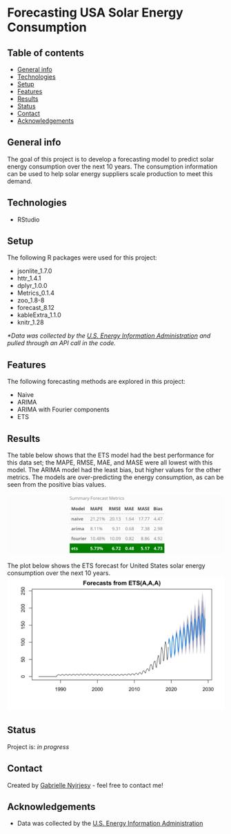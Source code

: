 # Forecasting USA Solar Energy Consumption


## Table of contents
* [General info](#general-info)
* [Technologies](#technologies)
* [Setup](#setup)
* [Features](#features)
* [Results](#results)
* [Status](#status)
* [Contact](#contact)
* [Acknowledgements](#acknowledgements)

## General info
The goal of this project is to develop a forecasting model to predict solar energy consumption over the next 10 years. The consumption information can be used to help solar energy suppliers scale production to meet this demand.

## Technologies
* RStudio

## Setup
The following R packages were used for this project:

* jsonlite_1.7.0
* httr_1.4.1  
* dplyr_1.0.0
* Metrics_0.1.4
* zoo_1.8-8
* forecast_8.12
* kableExtra_1.1.0
* knitr_1.28

_*Data was collected by the [U.S. Energy Information Administration](https://www.eia.gov/opendata/qb.php?category=711302&sdid=TOTAL.SOTCBUS.A) and pulled through an API call in the code._

## Features
The following forecasting methods are explored in this project:
 
* Naive
* ARIMA
* ARIMA with Fourier components
* ETS

## Results
The table below shows that the ETS model had the best performance for this data set; the MAPE, RMSE, MAE, and MASE were all lowest with this model. The ARIMA model had the least bias, but higher values for the other metrics. The models are over-predicting the energy consumption, as can be seen from the positive bias values. 

![Forecast_Summary](Forecast_Summary_Stats.png)

The plot below shows the ETS forecast for United States solar energy consumption over the next 10 years.
![Forecast_Plot](Forecast_Plot.png)
## Status
Project is: _in progress_

## Contact
Created by [Gabrielle Nyirjesy](https://www.linkedin.com/in/gabrielle-nyirjesy) - feel free to contact me!

## Acknowledgements
* Data was collected by the [U.S. Energy Information Administration](https://www.eia.gov/opendata/qb.php?category=711302&sdid=TOTAL.SOTCBUS.A)
